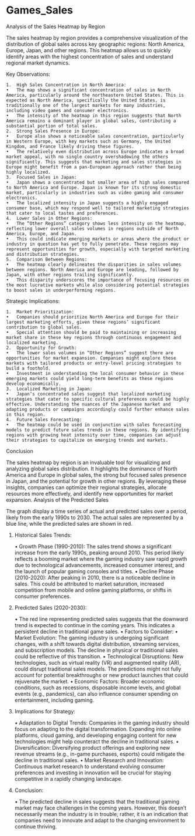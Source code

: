 # Games_Sales
Analysis of the Sales Heatmap by Region

The sales heatmap by region provides a comprehensive visualization of the distribution of global sales across key geographic regions: North America, Europe, Japan, and other regions. This heatmap allows us to quickly identify areas with the highest concentration of sales and understand regional market dynamics.

Key Observations:

	1.	High Sales Concentration in North America:
	•	The map shows a significant concentration of sales in North America, particularly around the northeastern United States. This is expected as North America, specifically the United States, is traditionally one of the largest markets for many industries, including video games and consumer electronics.
	•	The intensity of the heatmap in this region suggests that North America remains a dominant player in global sales, contributing a substantial portion of total sales.
	2.	Strong Sales Presence in Europe:
	•	Europe also shows a noticeable sales concentration, particularly in Western Europe, with key markets such as Germany, the United Kingdom, and France likely driving these figures.
	•	The relatively even distribution across Europe indicates a broad market appeal, with no single country overshadowing the others significantly. This suggests that marketing and sales strategies in Europe might benefit from a pan-European approach rather than being highly localized.
	3.	Focused Sales in Japan:
	•	Japan shows a concentrated but smaller area of high sales compared to North America and Europe. Japan is known for its strong domestic market, particularly in industries such as video gaming and consumer electronics.
	•	The localized intensity in Japan suggests a highly engaged consumer base, which may respond well to tailored marketing strategies that cater to local tastes and preferences.
	4.	Lower Sales in Other Regions:
	•	The “Other Regions” category shows less intensity on the heatmap, reflecting lower overall sales volumes in regions outside of North America, Europe, and Japan.
	•	This could indicate emerging markets or areas where the product or industry in question has yet to fully penetrate. These regions may represent opportunities for growth, especially with targeted marketing and distribution strategies.
	5.	Comparison Between Regions:
	•	The heatmap clearly delineates the disparities in sales volumes between regions. North America and Europe are leading, followed by Japan, with other regions trailing significantly.
	•	This disparity underscores the importance of focusing resources on the most lucrative markets while also considering potential strategies to boost sales in underperforming regions.

Strategic Implications:

	1.	Market Prioritization:
	•	Companies should prioritize North America and Europe for their largest marketing efforts, given these regions’ significant contribution to global sales.
	•	Special attention should be paid to maintaining or increasing market share in these key regions through continuous engagement and localized marketing.
	2.	Opportunity for Growth:
	•	The lower sales volumes in “Other Regions” suggest there are opportunities for market expansion. Companies might explore these markets with tailored products or entry-level pricing strategies to build a foothold.
	•	Investment in understanding the local consumer behavior in these emerging markets could yield long-term benefits as these regions develop economically.
	3.	Localized Marketing in Japan:
	•	Japan’s concentrated sales suggest that localized marketing strategies that cater to specific cultural preferences could be highly effective. Understanding the nuances of the Japanese market and adapting products or campaigns accordingly could further enhance sales in this region.
	4.	Future Sales Forecasting:
	•	The heatmap could be used in conjunction with sales forecasting models to predict future sales trends in these regions. By identifying regions with growing heat intensity over time, companies can adjust their strategies to capitalize on emerging trends and markets.

Conclusion

The sales heatmap by region is an invaluable tool for visualizing and analyzing global sales distribution. It highlights the dominance of North America and Europe in global sales, the strong but focused sales presence in Japan, and the potential for growth in other regions. By leveraging these insights, companies can optimize their regional strategies, allocate resources more effectively, and identify new opportunities for market expansion. Analysis of the Predicted Sales

The graph  display a time series of actual and predicted sales over a period, likely from the early 1990s to 2030. The actual sales are represented by a blue line, while the predicted sales are shown in red.

1. Historical Sales Trends:

	•	Growth Phase (1990-2010): The sales trend shows a significant increase from the early 1990s, peaking around 2010. This period likely reflects a booming market where the gaming industry saw rapid growth due to technological advancements, increased consumer interest, and the launch of popular gaming consoles and titles.
	•	Decline Phase (2010-2020): After peaking in 2010, there is a noticeable decline in sales. This could be attributed to market saturation, increased competition from mobile and online gaming platforms, or shifts in consumer preferences.

2. Predicted Sales (2020-2030):

	•	The red line representing predicted sales suggests that the downward trend is expected to continue in the coming years. This indicates a persistent decline in traditional game sales.
	•	Factors to Consider:
	•	Market Evolution: The gaming industry is undergoing significant changes, with a shift towards digital distribution, streaming services, and subscription models. The decline in physical or traditional sales could be reflective of this transition.
	•	Technological Disruptions: New technologies, such as virtual reality (VR) and augmented reality (AR), could disrupt traditional sales models. The predictions might not fully account for potential breakthroughs or new product launches that could rejuvenate the market.
	•	Economic Factors: Broader economic conditions, such as recessions, disposable income levels, and global events (e.g., pandemics), can also influence consumer spending on entertainment, including gaming.

3. Implications for Strategy:

	•	Adaptation to Digital Trends: Companies in the gaming industry should focus on adapting to the digital transformation. Expanding into online platforms, cloud gaming, and developing engaging content for new technologies might help counteract the decline in traditional sales.
	•	Diversification: Diversifying product offerings and exploring new revenue streams (e.g., in-game purchases, esports) could mitigate the decline in traditional sales.
	•	Market Research and Innovation: Continuous market research to understand evolving consumer preferences and investing in innovation will be crucial for staying competitive in a rapidly changing landscape.

4. Conclusion:

	•	The predicted decline in sales suggests that the traditional gaming market may face challenges in the coming years. However, this doesn’t necessarily mean the industry is in trouble; rather, it is an indication that companies need to innovate and adapt to the changing environment to continue thriving.
